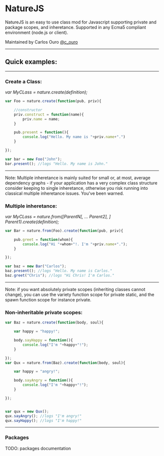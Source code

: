 # NatureJS

NatureJS is an easy to use class mod for Javascript supporting private and package scopes, and inheretance.
Supported in any Ecma5 compliant environment (node.js or client).

Maintained by Carlos Ouro [@c_ouro](https://twitter.com/c_ouro)

- - -

## Quick examples:


- - -

### Create a Class:
_var MyCLass = nature.create(definition);_

```JavaScript
var Foo = nature.create(function(pub, priv){

	//constructor
	priv.construct = function(name){
		priv.name = name;
	}

	pub.present = function(){
		console.log("Hello. My name is "+priv.name+".")
	}

});

var bar = new Foo("John");
bar.present(); //logs "Hello. My name is John."
```

- - -

Note: Multiple inheretance is mainly suited for small or, at most, average dependency graphs - if your application has a very complex class structure consider keeping to single inheretance, otherwise you risk running into classical multiple inheretance issues.
You've been warned.

### Multiple inheretance:
_var MyCLass = nature.from([ParentN[, ... Parent2], ] Parent1).create(definition);_

```JavaScript
var Bar = nature.from(Foo).create(function(pub, priv){

	pub.greet = function(whom){
		console.log("Hi "+whom+"!. I'm "+priv.name+".");
	}

});

var baz = new Bar("Carlos");
baz.present(); //logs "Hello. My name is Carlos."
baz.greet("Chris"); //logs "Hi Chris! I'm Carlos."
```


- - -

Note: if you want absolutely private scopes (inheriting classes cannot change), you can use the variety function scope for private static, and the spawn function scope for instance private.

### Non-inheritable private scopes:

```JavaScript
var Baz = nature.create(function(body, soul){

	var happy = "happy!";

	body.sayHappy = function(){
		console.log("I'm "+happy+"!");
	}

});
var Qux = nature.from(Baz).create(function(body, soul){

	var happy = "angry!";

	body.sayAngry = function(){
		console.log("I'm "+happy+"!");
	}

});


var qux = new Qux();
qux.sayAngry(); //logs "I'm angry!"
qux.sayHappy(); //logs "I'm happy!"
```

- - -

### Packages

TODO: packages documentation